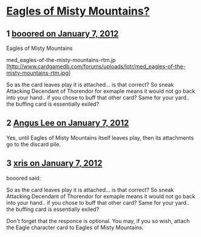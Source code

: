 # [Eagles of Misty Mountains?](https://community.fantasyflightgames.com/topic/58572-eagles-of-misty-mountains/)

## 1 [booored on January 7, 2012](https://community.fantasyflightgames.com/topic/58572-eagles-of-misty-mountains/?do=findComment&comment=575857)

Eagles of Misty Mountains

med_eagles-of-the-misty-mountains-rtm.jp [http://www.cardgamedb.com/forums/uploads/lotr/med_eagles-of-the-misty-mountains-rtm.jpg]

So as the card leaves play it is attached... is that correct? So sneak Attacking Decendant of Thorendor for exmaple means it would not go back into your hand.. if you chose to buff that other card? Same for your yard.. the buffing card is essentially exiled?

## 2 [Angus Lee on January 7, 2012](https://community.fantasyflightgames.com/topic/58572-eagles-of-misty-mountains/?do=findComment&comment=575882)

Yes, until Eagles of Misty Mountains itself leaves play, then its attachments go to the discard pile.

## 3 [xris on January 7, 2012](https://community.fantasyflightgames.com/topic/58572-eagles-of-misty-mountains/?do=findComment&comment=575903)

booored said:

So as the card leaves play it is attached... is that correct? So sneak Attacking Decendant of Thorendor for exmaple means it would not go back into your hand.. if you chose to buff that other card? Same for your yard.. the buffing card is essentially exiled?

Don't forget that the responce is optional. You may, if you so wish, attach the Eagle character card to Eagles of Misty Mountains.

 

 

